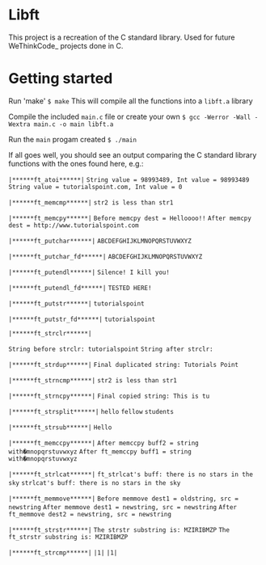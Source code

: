# Libft
This project is a recreation of the C standard library. Used for future WeThinkCode_ projects done in C.

# Getting started
Run 'make'
`$ make`
This will compile all the functions into a `libft.a` library

Compile the included `main.c` file or create your own
`$ gcc -Werror -Wall -Wextra main.c -o main libft.a`

Run the `main` progam created
`$ ./main`

If all goes well, you should see an output comparing the C standard library functions with the ones found here, e.g.:

`|******ft_atoi******|`
`String value = 98993489, Int value = 98993489`
`String value = tutorialspoint.com, Int value = 0`

`|******ft_memcmp******|`
`str2 is less than str1`

`|******ft_memcpy******|`
`Before memcpy dest = Helloooo!!`
`After memcpy dest = http://www.tutorialspoint.com`

`|******ft_putchar******|`
`ABCDEFGHIJKLMNOPQRSTUVWXYZ`

`|******ft_putchar_fd******|`
`ABCDEFGHIJKLMNOPQRSTUVWXYZ`

`|******ft_putendl******|`
`Silence! I kill you!`

`|******ft_putendl_fd******|`
`TESTED HERE!`

`|******ft_putstr******|`
`tutorialspoint`

`|******ft_putstr_fd******|`
`tutorialspoint`

`|******ft_strclr******|`

`String before strclr: tutorialspoint`
`String after strclr: `

`|******ft_strdup******|`
`Final duplicated string: Tutorials Point`

`|******ft_strncmp******|`
`str2 is less than str1`

`|******ft_strncpy******|`
`Final copied string: This is tu`

`|******ft_strsplit******|`
`hello`
`fellow`
`students`

`|******ft_strsub******|`
`Hello`

`|******ft_memccpy******|`
`After memccpy buff2 = string with�mnopqrstuvwxyz`
`After ft_memccpy buff1 = string with�mnopqrstuvwxyz`

`|******ft_strlcat******|`
`ft_strlcat's buff: there is no stars in the sky`
`strlcat's buff: there is no stars in the sky`

`|******ft_memmove******|`
`Before memmove dest1 = oldstring, src = newstring`
`After memmove dest1 = newstring, src = newstring`
`After ft_memmove dest2 = newstring, src = newstring`

`|******ft_strstr******|`
`The strstr substring is: MZIRIBMZP`
`The ft_strstr substring is: MZIRIBMZP`

`|******ft_strcmp******|`
`|1|`
`|1|`
